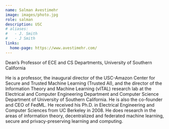 ```yaml
---
name: Salman Avestimehr
image: images/photo.jpg
role: salman
description: USC
# aliases:
#   - J. Smith
#   - J Smith
links:
  home-page: https://www.avestimehr.com/
---
```


Dean’s Professor of ECE and CS Departments, University of Southern California

He is a professor, the inaugural director of the USC-Amazon Center for Secure and Trusted Machine Learning (Trusted AI), and the director of the Information Theory and Machine Learning (vITAL) research lab at the Electrical and Computer Engineering Department and Computer Science Department of University of Southern California. He is also the co-founder and CEO of FedML. He received his Ph.D. in Electrical Engineering and Computer Sciences from UC Berkeley in 2008. He does research in the areas of information theory, decentralized and federated machine learning, secure and privacy-preserving learning and computing.